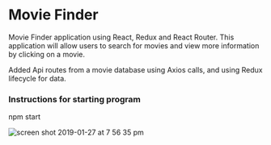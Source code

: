 # Movie Finder

Movie Finder application using React, Redux and React Router. This application will allow users to search for movies and view more information by clicking on a movie.

Added Api routes from a movie database using Axios calls, and using Redux lifecycle for data.

### Instructions for starting program

npm start

![screen shot 2019-01-27 at 7 56 35 pm](https://user-images.githubusercontent.com/18974511/51814034-2db38f00-226e-11e9-9742-882f82fe1bce.png)


